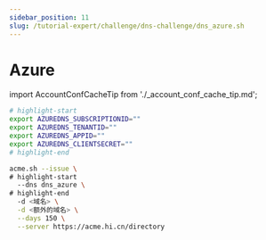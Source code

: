 ```yaml
---
sidebar_position: 11
slug: /tutorial-expert/challenge/dns-challenge/dns_azure.sh
---
```


# Azure



import AccountConfCacheTip from './_account_conf_cache_tip.md';

<AccountConfCacheTip />

```bash
# highlight-start
export AZUREDNS_SUBSCRIPTIONID=""
export AZUREDNS_TENANTID=""
export AZUREDNS_APPID=""
export AZUREDNS_CLIENTSECRET=""
# highlight-end

acme.sh --issue \
# highlight-start
  --dns dns_azure \
# highlight-end
  -d <域名> \
  -d <额外的域名> \
  --days 150 \
  --server https://acme.hi.cn/directory
```